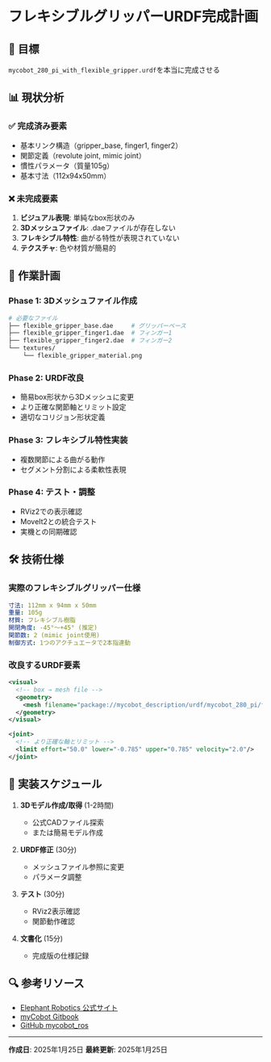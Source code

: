 # フレキシブルグリッパーURDF完成計画

## 🎯 目標
`mycobot_280_pi_with_flexible_gripper.urdf`を本当に完成させる

## 📊 現状分析

### ✅ 完成済み要素
- 基本リンク構造（gripper_base, finger1, finger2）
- 関節定義（revolute joint, mimic joint）
- 慣性パラメータ（質量105g）
- 基本寸法（112x94x50mm）

### ❌ 未完成要素
1. **ビジュアル表現**: 単純なbox形状のみ
2. **3Dメッシュファイル**: .daeファイルが存在しない
3. **フレキシブル特性**: 曲がる特性が表現されていない
4. **テクスチャ**: 色や材質が簡易的

## 🔧 作業計画

### Phase 1: 3Dメッシュファイル作成
```bash
# 必要なファイル
├── flexible_gripper_base.dae     # グリッパーベース
├── flexible_gripper_finger1.dae  # フィンガー1
├── flexible_gripper_finger2.dae  # フィンガー2
└── textures/
    └── flexible_gripper_material.png
```

### Phase 2: URDF改良
- 簡易box形状から3Dメッシュに変更
- より正確な関節軸とリミット設定
- 適切なコリジョン形状定義

### Phase 3: フレキシブル特性実装
- 複数関節による曲がる動作
- セグメント分割による柔軟性表現

### Phase 4: テスト・調整
- RViz2での表示確認
- MoveIt2との統合テスト
- 実機との同期確認

## 🛠️ 技術仕様

### 実際のフレキシブルグリッパー仕様
```yaml
寸法: 112mm x 94mm x 50mm
重量: 105g
材質: フレキシブル樹脂
開閉角度: -45°〜+45° (推定)
関節数: 2 (mimic joint使用)
制御方式: 1つのアクチュエータで2本指連動
```

### 改良するURDF要素
```xml
<visual>
  <!-- box → mesh file -->
  <geometry>
    <mesh filename="package://mycobot_description/urdf/mycobot_280_pi/flexible_gripper_base.dae"/>
  </geometry>
</visual>

<joint>
  <!-- より正確な軸とリミット -->
  <limit effort="50.0" lower="-0.785" upper="0.785" velocity="2.0"/>
</joint>
```

## 📅 実装スケジュール

1. **3Dモデル作成/取得** (1-2時間)
   - 公式CADファイル探索
   - または簡易モデル作成

2. **URDF修正** (30分)
   - メッシュファイル参照に変更
   - パラメータ調整

3. **テスト** (30分)
   - RViz2表示確認
   - 関節動作確認

4. **文書化** (15分)
   - 完成版の仕様記録

## 🔍 参考リソース

- [Elephant Robotics 公式サイト](https://shop.elephantrobotics.com/)
- [myCobot Gitbook](https://docs.elephantrobotics.com/)
- [GitHub mycobot_ros](https://github.com/elephantrobotics/mycobot_ros)

---
**作成日**: 2025年1月25日
**最終更新**: 2025年1月25日